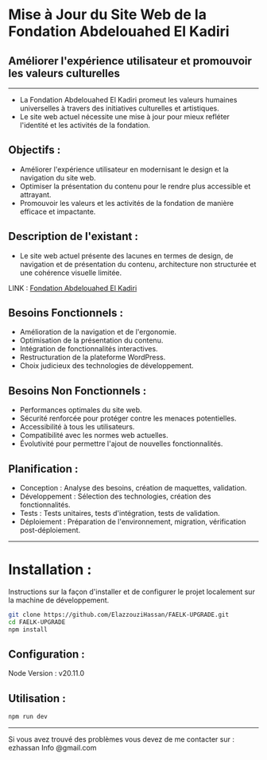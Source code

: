 # Mise à Jour du Site Web de la Fondation Abdelouahed El Kadiri
## Améliorer l'expérience utilisateur et promouvoir les valeurs culturelles

---

- La Fondation Abdelouahed El Kadiri promeut les valeurs humaines universelles à travers des initiatives culturelles et artistiques.
- Le site web actuel nécessite une mise à jour pour mieux refléter l'identité et les activités de la fondation.

## **Objectifs** :

- Améliorer l'expérience utilisateur en modernisant le design et la navigation du site web.
- Optimiser la présentation du contenu pour le rendre plus accessible et attrayant.
- Promouvoir les valeurs et les activités de la fondation de manière efficace et impactante.

## **Description de l'existant** :

- Le site web actuel présente des lacunes en termes de design, de navigation et de présentation du contenu, architecture non structurée et une cohérence visuelle limitée.

LINK : [Fondation Abdelouahed El Kadiri](https://fondationaek.org/)

## **Besoins Fonctionnels** :
- Amélioration de la navigation et de l'ergonomie.
- Optimisation de la présentation du contenu.
- Intégration de fonctionnalités interactives.
- Restructuration de la plateforme WordPress.
- Choix judicieux des technologies de développement.

## **Besoins Non Fonctionnels** :
- Performances optimales du site web.
- Sécurité renforcée pour protéger contre les menaces potentielles.
- Accessibilité à tous les utilisateurs.
- Compatibilité avec les normes web actuelles.
- Évolutivité pour permettre l'ajout de nouvelles fonctionnalités.

## **Planification** :
- Conception : Analyse des besoins, création de maquettes, validation.
- Développement : Sélection des technologies, création des fonctionnalités.
- Tests : Tests unitaires, tests d'intégration, tests de validation.
- Déploiement : Préparation de l'environnement, migration, vérification post-déploiement.

---

# Installation :
Instructions sur la façon d'installer et de configurer le projet localement sur la machine de développement.
```bash
git clone https://github.com/ElazzouziHassan/FAELK-UPGRADE.git
cd FAELK-UPGRADE
npm install
```

## Configuration :
 
 Node Version : v20.11.0

## Utilisation :
```bash
npm run dev
```

---
Si vous avez trouvé des problèmes vous devez de me contacter sur : ezhassan Info @gmail.com

